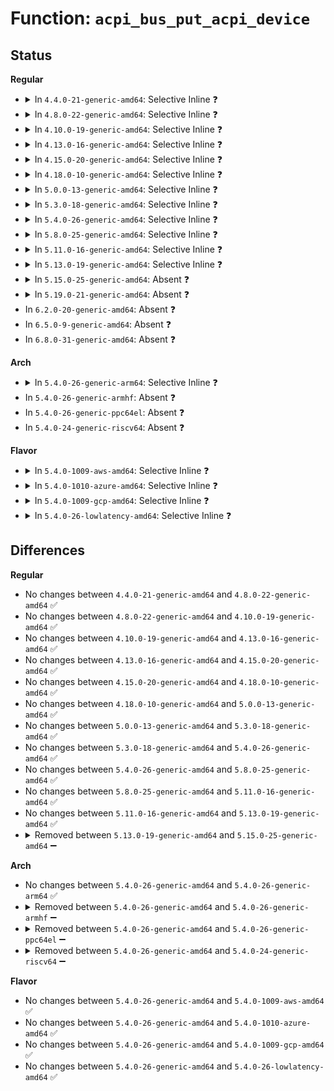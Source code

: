 # Function: <code>acpi_bus_put_acpi_device</code>

## Status
<b>Regular</b>
<ul>
<li>
<details>
<summary>In <code>4.4.0-21-generic-amd64</code>: Selective Inline ❓</summary>

```c
void acpi_bus_put_acpi_device(struct acpi_device * adev)
```

```json
{
  "name": "acpi_bus_put_acpi_device",
  "collision_type": "Unique Global",
  "inline_type": "Selective",
  "funcs": [
    {
      "addr": 18446744071583563746,
      "name": "acpi_bus_put_acpi_device",
      "external": true,
      "loc": "drivers/acpi/scan.c:597",
      "file": "drivers/acpi/scan.c",
      "inline": "not declared, inlined",
      "caller_inline": [
        "drivers/acpi/scan.c:acpi_device_hotplug"
      ],
      "caller_func": [
        "drivers/acpi/bus.c:acpi_bus_notify"
      ]
    }
  ],
  "symbols": [
    {
      "addr": 18446744071583563746,
      "name": "acpi_bus_put_acpi_device",
      "section": ".text",
      "bind": "STB_GLOBAL",
      "size": 23
    }
  ]
}
```
</details>
</li>
<li>
<details>
<summary>In <code>4.8.0-22-generic-amd64</code>: Selective Inline ❓</summary>

```c
void acpi_bus_put_acpi_device(struct acpi_device * adev)
```

```json
{
  "name": "acpi_bus_put_acpi_device",
  "collision_type": "Unique Global",
  "inline_type": "Selective",
  "funcs": [
    {
      "addr": 18446744071583891989,
      "name": "acpi_bus_put_acpi_device",
      "external": true,
      "loc": "drivers/acpi/scan.c:617",
      "file": "drivers/acpi/scan.c",
      "inline": "not declared, inlined",
      "caller_inline": [
        "drivers/acpi/scan.c:acpi_device_hotplug"
      ],
      "caller_func": [
        "drivers/acpi/bus.c:acpi_bus_notify"
      ]
    }
  ],
  "symbols": [
    {
      "addr": 18446744071583885660,
      "name": "acpi_bus_put_acpi_device",
      "section": ".text",
      "bind": "STB_GLOBAL",
      "size": 23
    }
  ]
}
```
</details>
</li>
<li>
<details>
<summary>In <code>4.10.0-19-generic-amd64</code>: Selective Inline ❓</summary>

```c
void acpi_bus_put_acpi_device(struct acpi_device * adev)
```

```json
{
  "name": "acpi_bus_put_acpi_device",
  "collision_type": "Unique Global",
  "inline_type": "Selective",
  "funcs": [
    {
      "addr": 18446744071584031103,
      "name": "acpi_bus_put_acpi_device",
      "external": true,
      "loc": "drivers/acpi/scan.c:618",
      "file": "drivers/acpi/scan.c",
      "inline": "not declared, inlined",
      "caller_inline": [
        "drivers/acpi/scan.c:acpi_device_hotplug"
      ],
      "caller_func": [
        "drivers/acpi/bus.c:acpi_bus_notify"
      ]
    }
  ],
  "symbols": [
    {
      "addr": 18446744071584024774,
      "name": "acpi_bus_put_acpi_device",
      "section": ".text",
      "bind": "STB_GLOBAL",
      "size": 23
    }
  ]
}
```
</details>
</li>
<li>
<details>
<summary>In <code>4.13.0-16-generic-amd64</code>: Selective Inline ❓</summary>

```c
void acpi_bus_put_acpi_device(struct acpi_device * adev)
```

```json
{
  "name": "acpi_bus_put_acpi_device",
  "collision_type": "Unique Global",
  "inline_type": "Selective",
  "funcs": [
    {
      "addr": 18446744071584085728,
      "name": "acpi_bus_put_acpi_device",
      "external": true,
      "loc": "drivers/acpi/scan.c:616",
      "file": "drivers/acpi/scan.c",
      "inline": "not declared, inlined",
      "caller_inline": [
        "drivers/acpi/scan.c:acpi_device_hotplug"
      ],
      "caller_func": [
        "drivers/acpi/bus.c:acpi_bus_notify",
        "drivers/acpi/bus.c:acpi_bus_notify"
      ]
    }
  ],
  "symbols": [
    {
      "addr": 18446744071584079520,
      "name": "acpi_bus_put_acpi_device",
      "section": ".text",
      "bind": "STB_GLOBAL",
      "size": 23
    }
  ]
}
```
</details>
</li>
<li>
<details>
<summary>In <code>4.15.0-20-generic-amd64</code>: Selective Inline ❓</summary>

```c
void acpi_bus_put_acpi_device(struct acpi_device * adev)
```

```json
{
  "name": "acpi_bus_put_acpi_device",
  "collision_type": "Unique Global",
  "inline_type": "Selective",
  "funcs": [
    {
      "addr": 18446744071584356290,
      "name": "acpi_bus_put_acpi_device",
      "external": true,
      "loc": "drivers/acpi/scan.c:617",
      "file": "drivers/acpi/scan.c",
      "inline": "not declared, inlined",
      "caller_inline": [
        "drivers/acpi/scan.c:acpi_device_hotplug"
      ],
      "caller_func": [
        "drivers/acpi/bus.c:acpi_bus_notify",
        "drivers/acpi/bus.c:acpi_bus_notify"
      ]
    }
  ],
  "symbols": [
    {
      "addr": 18446744071584349360,
      "name": "acpi_bus_put_acpi_device",
      "section": ".text",
      "bind": "STB_GLOBAL",
      "size": 23
    }
  ]
}
```
</details>
</li>
<li>
<details>
<summary>In <code>4.18.0-10-generic-amd64</code>: Selective Inline ❓</summary>

```c
void acpi_bus_put_acpi_device(struct acpi_device * adev)
```

```json
{
  "name": "acpi_bus_put_acpi_device",
  "collision_type": "Unique Global",
  "inline_type": "Selective",
  "funcs": [
    {
      "addr": 18446744071584577158,
      "name": "acpi_bus_put_acpi_device",
      "external": true,
      "loc": "drivers/acpi/scan.c:618",
      "file": "drivers/acpi/scan.c",
      "inline": "not declared, inlined",
      "caller_inline": [
        "drivers/acpi/scan.c:acpi_device_hotplug"
      ],
      "caller_func": [
        "drivers/acpi/bus.c:acpi_bus_notify",
        "drivers/acpi/bus.c:acpi_bus_notify"
      ]
    }
  ],
  "symbols": [
    {
      "addr": 18446744071584570432,
      "name": "acpi_bus_put_acpi_device",
      "section": ".text",
      "bind": "STB_GLOBAL",
      "size": 23
    }
  ]
}
```
</details>
</li>
<li>
<details>
<summary>In <code>5.0.0-13-generic-amd64</code>: Selective Inline ❓</summary>

```c
void acpi_bus_put_acpi_device(struct acpi_device * adev)
```

```json
{
  "name": "acpi_bus_put_acpi_device",
  "collision_type": "Unique Global",
  "inline_type": "Selective",
  "funcs": [
    {
      "addr": 18446744071584674491,
      "name": "acpi_bus_put_acpi_device",
      "external": true,
      "loc": "drivers/acpi/scan.c:618",
      "file": "drivers/acpi/scan.c",
      "inline": "not declared, inlined",
      "caller_inline": [
        "drivers/acpi/scan.c:acpi_device_hotplug"
      ],
      "caller_func": [
        "drivers/acpi/bus.c:acpi_bus_notify",
        "drivers/acpi/bus.c:acpi_bus_notify"
      ]
    }
  ],
  "symbols": [
    {
      "addr": 18446744071584667744,
      "name": "acpi_bus_put_acpi_device",
      "section": ".text",
      "bind": "STB_GLOBAL",
      "size": 23
    }
  ]
}
```
</details>
</li>
<li>
<details>
<summary>In <code>5.3.0-18-generic-amd64</code>: Selective Inline ❓</summary>

```c
void acpi_bus_put_acpi_device(struct acpi_device * adev)
```

```json
{
  "name": "acpi_bus_put_acpi_device",
  "collision_type": "Unique Global",
  "inline_type": "Selective",
  "funcs": [
    {
      "addr": 18446744071584874475,
      "name": "acpi_bus_put_acpi_device",
      "external": true,
      "loc": "drivers/acpi/scan.c:619",
      "file": "drivers/acpi/scan.c",
      "inline": "not declared, inlined",
      "caller_inline": [
        "drivers/acpi/scan.c:acpi_device_hotplug"
      ],
      "caller_func": [
        "drivers/acpi/bus.c:acpi_bus_notify",
        "drivers/acpi/bus.c:acpi_bus_notify"
      ]
    }
  ],
  "symbols": [
    {
      "addr": 18446744071584867920,
      "name": "acpi_bus_put_acpi_device",
      "section": ".text",
      "bind": "STB_GLOBAL",
      "size": 23
    }
  ]
}
```
</details>
</li>
<li>
<details>
<summary>In <code>5.4.0-26-generic-amd64</code>: Selective Inline ❓</summary>

```c
void acpi_bus_put_acpi_device(struct acpi_device * adev)
```

```json
{
  "name": "acpi_bus_put_acpi_device",
  "collision_type": "Unique Global",
  "inline_type": "Selective",
  "funcs": [
    {
      "addr": 18446744071585010347,
      "name": "acpi_bus_put_acpi_device",
      "external": true,
      "loc": "drivers/acpi/scan.c:619",
      "file": "drivers/acpi/scan.c",
      "inline": "not declared, inlined",
      "caller_inline": [
        "drivers/acpi/scan.c:acpi_device_hotplug"
      ],
      "caller_func": [
        "drivers/acpi/bus.c:acpi_bus_notify",
        "drivers/acpi/bus.c:acpi_bus_notify"
      ]
    }
  ],
  "symbols": [
    {
      "addr": 18446744071585003792,
      "name": "acpi_bus_put_acpi_device",
      "section": ".text",
      "bind": "STB_GLOBAL",
      "size": 23
    }
  ]
}
```
</details>
</li>
<li>
<details>
<summary>In <code>5.8.0-25-generic-amd64</code>: Selective Inline ❓</summary>

```c
void acpi_bus_put_acpi_device(struct acpi_device * adev)
```

```json
{
  "name": "acpi_bus_put_acpi_device",
  "collision_type": "Unique Global",
  "inline_type": "Selective",
  "funcs": [
    {
      "addr": 18446744071585710501,
      "name": "acpi_bus_put_acpi_device",
      "external": true,
      "loc": "drivers/acpi/scan.c:618",
      "file": "drivers/acpi/scan.c",
      "inline": "not declared, inlined",
      "caller_inline": [
        "drivers/acpi/scan.c:acpi_device_hotplug"
      ],
      "caller_func": [
        "drivers/acpi/bus.c:acpi_bus_notify",
        "drivers/acpi/bus.c:acpi_bus_notify"
      ]
    }
  ],
  "symbols": [
    {
      "addr": 18446744071585705856,
      "name": "acpi_bus_put_acpi_device",
      "section": ".text",
      "bind": "STB_GLOBAL",
      "size": 23
    }
  ]
}
```
</details>
</li>
<li>
<details>
<summary>In <code>5.11.0-16-generic-amd64</code>: Selective Inline ❓</summary>

```c
void acpi_bus_put_acpi_device(struct acpi_device * adev)
```

```json
{
  "name": "acpi_bus_put_acpi_device",
  "collision_type": "Unique Global",
  "inline_type": "Selective",
  "funcs": [
    {
      "addr": 18446744071585833496,
      "name": "acpi_bus_put_acpi_device",
      "external": true,
      "loc": "drivers/acpi/scan.c:620",
      "file": "drivers/acpi/scan.c",
      "inline": "not declared, inlined",
      "caller_inline": [
        "drivers/acpi/scan.c:acpi_device_hotplug"
      ],
      "caller_func": [
        "drivers/acpi/bus.c:acpi_bus_notify",
        "drivers/acpi/bus.c:acpi_bus_notify"
      ]
    }
  ],
  "symbols": [
    {
      "addr": 18446744071585828032,
      "name": "acpi_bus_put_acpi_device",
      "section": ".text",
      "bind": "STB_GLOBAL",
      "size": 23
    }
  ]
}
```
</details>
</li>
<li>
<details>
<summary>In <code>5.13.0-19-generic-amd64</code>: Selective Inline ❓</summary>

```c
void acpi_bus_put_acpi_device(struct acpi_device * adev)
```

```json
{
  "name": "acpi_bus_put_acpi_device",
  "collision_type": "Unique Global",
  "inline_type": "Selective",
  "funcs": [
    {
      "addr": 18446744071614537247,
      "name": "acpi_bus_put_acpi_device",
      "external": true,
      "loc": "drivers/acpi/scan.c:615",
      "file": "drivers/acpi/scan.c",
      "inline": "not declared, inlined",
      "caller_inline": [
        "drivers/acpi/scan.c:acpi_scan_init",
        "drivers/acpi/scan.c:acpi_device_hotplug"
      ],
      "caller_func": [
        "drivers/acpi/bus.c:acpi_bus_notify",
        "drivers/acpi/bus.c:acpi_bus_notify"
      ]
    }
  ],
  "symbols": [
    {
      "addr": 18446744071585707120,
      "name": "acpi_bus_put_acpi_device",
      "section": ".text",
      "bind": "STB_GLOBAL",
      "size": 29
    }
  ]
}
```
</details>
</li>
<li>
<details>
<summary>In <code>5.15.0-25-generic-amd64</code>: Absent ❓</summary>

```json
{
  "name": "acpi_bus_put_acpi_device",
  "collision_type": "Static Duplication",
  "inline_type": "Full",
  "funcs": [
    {
      "addr": 18446744071586167335,
      "name": "acpi_bus_put_acpi_device",
      "external": false,
      "loc": "include/acpi/acpi_bus.h:730",
      "file": "drivers/acpi/device_pm.c",
      "inline": "declared, inlined",
      "caller_inline": [],
      "caller_func": []
    },
    {
      "addr": 18446744071586175578,
      "name": "acpi_bus_put_acpi_device",
      "external": false,
      "loc": "include/acpi/acpi_bus.h:730",
      "file": "drivers/acpi/bus.c",
      "inline": "declared, inlined",
      "caller_inline": [
        "drivers/acpi/bus.c:acpi_bus_notify",
        "drivers/acpi/bus.c:acpi_bus_notify"
      ],
      "caller_func": []
    },
    {
      "addr": 18446744071615488417,
      "name": "acpi_bus_put_acpi_device",
      "external": false,
      "loc": "include/acpi/acpi_bus.h:730",
      "file": "drivers/acpi/scan.c",
      "inline": "declared, inlined",
      "caller_inline": [
        "drivers/acpi/scan.c:acpi_scan_init",
        "drivers/acpi/scan.c:acpi_device_hotplug"
      ],
      "caller_func": []
    }
  ],
  "symbols": []
}
```
</details>
</li>
<li>
<details>
<summary>In <code>5.19.0-21-generic-amd64</code>: Absent ❓</summary>

```json
{
  "name": "acpi_bus_put_acpi_device",
  "collision_type": "Static Duplication",
  "inline_type": "Full",
  "funcs": [
    {
      "addr": 18446744071587401559,
      "name": "acpi_bus_put_acpi_device",
      "external": false,
      "loc": "include/acpi/acpi_bus.h:768",
      "file": "drivers/acpi/device_pm.c",
      "inline": "declared, inlined",
      "caller_inline": [],
      "caller_func": []
    },
    {
      "addr": 18446744071587410666,
      "name": "acpi_bus_put_acpi_device",
      "external": false,
      "loc": "include/acpi/acpi_bus.h:768",
      "file": "drivers/acpi/bus.c",
      "inline": "declared, inlined",
      "caller_inline": [
        "drivers/acpi/bus.c:acpi_bus_notify",
        "drivers/acpi/bus.c:acpi_bus_notify"
      ],
      "caller_func": []
    },
    {
      "addr": 18446744071587430399,
      "name": "acpi_bus_put_acpi_device",
      "external": false,
      "loc": "include/acpi/acpi_bus.h:768",
      "file": "drivers/acpi/scan.c",
      "inline": "declared, inlined",
      "caller_inline": [
        "drivers/acpi/scan.c:acpi_device_hotplug"
      ],
      "caller_func": []
    }
  ],
  "symbols": []
}
```
</details>
</li>
<li>
In <code>6.2.0-20-generic-amd64</code>: Absent ❓
</li>
<li>
In <code>6.5.0-9-generic-amd64</code>: Absent ❓
</li>
<li>
In <code>6.8.0-31-generic-amd64</code>: Absent ❓
</li>
</ul>
<b>Arch</b>
<ul>
<li>
<details>
<summary>In <code>5.4.0-26-generic-arm64</code>: Selective Inline ❓</summary>

```c
void acpi_bus_put_acpi_device(struct acpi_device * adev)
```

```json
{
  "name": "acpi_bus_put_acpi_device",
  "collision_type": "Unique Global",
  "inline_type": "Selective",
  "funcs": [
    {
      "addr": 18446603336497421112,
      "name": "acpi_bus_put_acpi_device",
      "external": true,
      "loc": "drivers/acpi/scan.c:619",
      "file": "drivers/acpi/scan.c",
      "inline": "not declared, inlined",
      "caller_inline": [
        "drivers/acpi/scan.c:acpi_device_hotplug"
      ],
      "caller_func": [
        "drivers/acpi/bus.c:acpi_bus_notify",
        "drivers/acpi/bus.c:acpi_bus_notify"
      ]
    }
  ],
  "symbols": [
    {
      "addr": 18446603336497414240,
      "name": "acpi_bus_put_acpi_device",
      "section": ".text",
      "bind": "STB_GLOBAL",
      "size": 44
    }
  ]
}
```
</details>
</li>
<li>
In <code>5.4.0-26-generic-armhf</code>: Absent ❓
</li>
<li>
In <code>5.4.0-26-generic-ppc64el</code>: Absent ❓
</li>
<li>
In <code>5.4.0-24-generic-riscv64</code>: Absent ❓
</li>
</ul>
<b>Flavor</b>
<ul>
<li>
<details>
<summary>In <code>5.4.0-1009-aws-amd64</code>: Selective Inline ❓</summary>

```c
void acpi_bus_put_acpi_device(struct acpi_device * adev)
```

```json
{
  "name": "acpi_bus_put_acpi_device",
  "collision_type": "Unique Global",
  "inline_type": "Selective",
  "funcs": [
    {
      "addr": 18446744071584953721,
      "name": "acpi_bus_put_acpi_device",
      "external": true,
      "loc": "drivers/acpi/scan.c:619",
      "file": "drivers/acpi/scan.c",
      "inline": "not declared, inlined",
      "caller_inline": [
        "drivers/acpi/scan.c:acpi_device_hotplug"
      ],
      "caller_func": [
        "drivers/acpi/bus.c:acpi_bus_notify",
        "drivers/acpi/bus.c:acpi_bus_notify"
      ]
    }
  ],
  "symbols": [
    {
      "addr": 18446744071584947488,
      "name": "acpi_bus_put_acpi_device",
      "section": ".text",
      "bind": "STB_GLOBAL",
      "size": 23
    }
  ]
}
```
</details>
</li>
<li>
<details>
<summary>In <code>5.4.0-1010-azure-amd64</code>: Selective Inline ❓</summary>

```c
void acpi_bus_put_acpi_device(struct acpi_device * adev)
```

```json
{
  "name": "acpi_bus_put_acpi_device",
  "collision_type": "Unique Global",
  "inline_type": "Selective",
  "funcs": [
    {
      "addr": 18446744071584862521,
      "name": "acpi_bus_put_acpi_device",
      "external": true,
      "loc": "drivers/acpi/scan.c:619",
      "file": "drivers/acpi/scan.c",
      "inline": "not declared, inlined",
      "caller_inline": [
        "drivers/acpi/scan.c:acpi_device_hotplug"
      ],
      "caller_func": [
        "drivers/acpi/bus.c:acpi_bus_notify",
        "drivers/acpi/bus.c:acpi_bus_notify"
      ]
    }
  ],
  "symbols": [
    {
      "addr": 18446744071584856288,
      "name": "acpi_bus_put_acpi_device",
      "section": ".text",
      "bind": "STB_GLOBAL",
      "size": 23
    }
  ]
}
```
</details>
</li>
<li>
<details>
<summary>In <code>5.4.0-1009-gcp-amd64</code>: Selective Inline ❓</summary>

```c
void acpi_bus_put_acpi_device(struct acpi_device * adev)
```

```json
{
  "name": "acpi_bus_put_acpi_device",
  "collision_type": "Unique Global",
  "inline_type": "Selective",
  "funcs": [
    {
      "addr": 18446744071584961931,
      "name": "acpi_bus_put_acpi_device",
      "external": true,
      "loc": "drivers/acpi/scan.c:619",
      "file": "drivers/acpi/scan.c",
      "inline": "not declared, inlined",
      "caller_inline": [
        "drivers/acpi/scan.c:acpi_device_hotplug"
      ],
      "caller_func": [
        "drivers/acpi/bus.c:acpi_bus_notify",
        "drivers/acpi/bus.c:acpi_bus_notify"
      ]
    }
  ],
  "symbols": [
    {
      "addr": 18446744071584955376,
      "name": "acpi_bus_put_acpi_device",
      "section": ".text",
      "bind": "STB_GLOBAL",
      "size": 23
    }
  ]
}
```
</details>
</li>
<li>
<details>
<summary>In <code>5.4.0-26-lowlatency-amd64</code>: Selective Inline ❓</summary>

```c
void acpi_bus_put_acpi_device(struct acpi_device * adev)
```

```json
{
  "name": "acpi_bus_put_acpi_device",
  "collision_type": "Unique Global",
  "inline_type": "Selective",
  "funcs": [
    {
      "addr": 18446744071585068107,
      "name": "acpi_bus_put_acpi_device",
      "external": true,
      "loc": "drivers/acpi/scan.c:619",
      "file": "drivers/acpi/scan.c",
      "inline": "not declared, inlined",
      "caller_inline": [
        "drivers/acpi/scan.c:acpi_device_hotplug"
      ],
      "caller_func": [
        "drivers/acpi/bus.c:acpi_bus_notify",
        "drivers/acpi/bus.c:acpi_bus_notify"
      ]
    }
  ],
  "symbols": [
    {
      "addr": 18446744071585061552,
      "name": "acpi_bus_put_acpi_device",
      "section": ".text",
      "bind": "STB_GLOBAL",
      "size": 23
    }
  ]
}
```
</details>
</li>
</ul>

## Differences
<b>Regular</b>
<ul>
<li>
No changes between <code>4.4.0-21-generic-amd64</code> and <code>4.8.0-22-generic-amd64</code> ✅
</li>
<li>
No changes between <code>4.8.0-22-generic-amd64</code> and <code>4.10.0-19-generic-amd64</code> ✅
</li>
<li>
No changes between <code>4.10.0-19-generic-amd64</code> and <code>4.13.0-16-generic-amd64</code> ✅
</li>
<li>
No changes between <code>4.13.0-16-generic-amd64</code> and <code>4.15.0-20-generic-amd64</code> ✅
</li>
<li>
No changes between <code>4.15.0-20-generic-amd64</code> and <code>4.18.0-10-generic-amd64</code> ✅
</li>
<li>
No changes between <code>4.18.0-10-generic-amd64</code> and <code>5.0.0-13-generic-amd64</code> ✅
</li>
<li>
No changes between <code>5.0.0-13-generic-amd64</code> and <code>5.3.0-18-generic-amd64</code> ✅
</li>
<li>
No changes between <code>5.3.0-18-generic-amd64</code> and <code>5.4.0-26-generic-amd64</code> ✅
</li>
<li>
No changes between <code>5.4.0-26-generic-amd64</code> and <code>5.8.0-25-generic-amd64</code> ✅
</li>
<li>
No changes between <code>5.8.0-25-generic-amd64</code> and <code>5.11.0-16-generic-amd64</code> ✅
</li>
<li>
No changes between <code>5.11.0-16-generic-amd64</code> and <code>5.13.0-19-generic-amd64</code> ✅
</li>
<li>
<details>
<summary>Removed between <code>5.13.0-19-generic-amd64</code> and <code>5.15.0-25-generic-amd64</code> ➖</summary>

```c
void acpi_bus_put_acpi_device(struct acpi_device * adev)
```
</details>
</li>
</ul>
<b>Arch</b>
<ul>
<li>
No changes between <code>5.4.0-26-generic-amd64</code> and <code>5.4.0-26-generic-arm64</code> ✅
</li>
<li>
<details>
<summary>Removed between <code>5.4.0-26-generic-amd64</code> and <code>5.4.0-26-generic-armhf</code> ➖</summary>

```c
void acpi_bus_put_acpi_device(struct acpi_device * adev)
```
</details>
</li>
<li>
<details>
<summary>Removed between <code>5.4.0-26-generic-amd64</code> and <code>5.4.0-26-generic-ppc64el</code> ➖</summary>

```c
void acpi_bus_put_acpi_device(struct acpi_device * adev)
```
</details>
</li>
<li>
<details>
<summary>Removed between <code>5.4.0-26-generic-amd64</code> and <code>5.4.0-24-generic-riscv64</code> ➖</summary>

```c
void acpi_bus_put_acpi_device(struct acpi_device * adev)
```
</details>
</li>
</ul>
<b>Flavor</b>
<ul>
<li>
No changes between <code>5.4.0-26-generic-amd64</code> and <code>5.4.0-1009-aws-amd64</code> ✅
</li>
<li>
No changes between <code>5.4.0-26-generic-amd64</code> and <code>5.4.0-1010-azure-amd64</code> ✅
</li>
<li>
No changes between <code>5.4.0-26-generic-amd64</code> and <code>5.4.0-1009-gcp-amd64</code> ✅
</li>
<li>
No changes between <code>5.4.0-26-generic-amd64</code> and <code>5.4.0-26-lowlatency-amd64</code> ✅
</li>
</ul>
